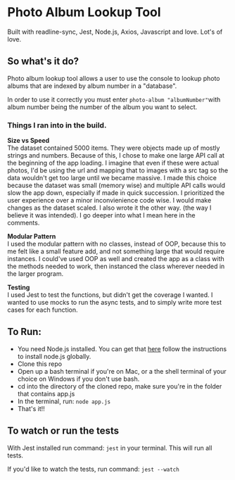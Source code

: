 # Photo Album Lookup Tool 
Built with readline-sync, Jest, Node.js, Axios, Javascript and love. Lot's of love.

## So what's it do?
Photo album lookup tool allows a user to use the console to lookup photo albums that are indexed by album number in a "database".

In order to use it correctly you must enter `photo-album "albumNumber"`with album number being the number of the album you want to select. 

### Things I ran into in the build.

**Size vs Speed**<br>
The dataset contained 5000 items. They were objects made up of mostly strings and numbers. Because of this, I chose to make one large API call at the beginning of the app loading. I imagine that even if these were actual photos, I'd be using the url
and mapping that to images with a src tag so the data wouldn't get too large until we became massive.
I made this choice because the dataset was small (memory wise) and multiple API calls would slow the app down, especially if made in quick succession. I prioritized the user experience over a minor inconvienience code wise. I would make
changes as the dataset scaled. I also wrote it the other way. (the way I believe it was intended). I go deeper
into what I mean here in the comments.

**Modular Pattern**<br>
I used the modular pattern with no classes, instead of OOP, because this to me felt like a small feature add, and not something large that would require instances. I could've used OOP as well and created the app as a class with the methods needed to work, then instanced the class wherever needed in the larger program. 

**Testing**<br>
I used Jest to test the functions, but didn't get the coverage I wanted. I wanted to use mocks to run the async tests, and
to simply write more test cases for each function.

## To Run:
- You need Node.js installed. You can get that [here](https://nodejs.org/en/) follow the instructions to install node.js globally.
- Clone this repo
- Open up a bash terminal if you're on Mac, or a the shell terminal of your choice on Windows if you don't use bash.
- cd into the directory of the cloned repo, make sure you're in the folder that contains app.js
- In the terminal, run: `node app.js`
- That's it!!

## To watch or run the tests
With Jest installed run command: `jest` in your terminal. This will run all tests.

If you'd like to watch the tests, run command: `jest --watch`